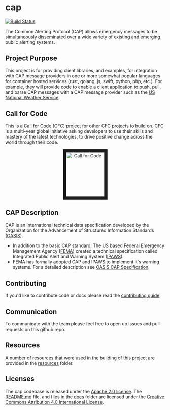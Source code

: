 # cap

[![Build Status](https://travis-ci.com/IBM/cap.svg?branch=master)](https://travis-ci.com/IBM/cap)

The Common Alerting Protocol (CAP) allows emergency messages to be simultaneously disseminated over a wide variety of existing and emerging public alerting systems.

## Project Purpose
This project is for providing client libraries, and examples, for integration with CAP message providers in one or more somewhat popular languages for container hosted services (rust, golang, js, swift, python, php, etc.).
For example, they will provide code to enable a client application to push, pull, and parse CAP messages with a CAP message provider such as the [US National Weather Service](https://alerts.weather.gov).

## Call for Code
This is a [Call for Code](https://callforcode.org/) (CFC) project for other CFC projects to build on. CFC is a multi-year global initiative asking developers to use their skills and mastery of the latest technologies, to drive positive change across the world through their code.
<p align="center">
<a href="https://callforcode.org/"><img src="https://callforcode.org/wp-content/uploads/2018/05/Call_for_Code_logo_vector_toptype_color.png" alt="Call for Code" width="120" height="138" border="10"></a>
</p>

## CAP Description
CAP is an international technical data specification developed by the Organization for the Advancement of Structured Information Standards ([OASIS](https://www.oasis-open.org)).
* In addition to the basic CAP standard, The US based Federal Emergency Management Agency ([FEMA](https://www.fema.gov/)) created a technical specification called Integrated Public Alert and Warning System ([IPAWS](https://www.fema.gov/ipaws-components)).
* FEMA has formally adopted CAP and IPAWS to implement it's warning systems.
For a detailed description see [OASIS CAP Specification]( https://www.fema.gov/media-library/assets/documents/105521).

## Contributing
If you'd like to contribute code or docs please read the [contributing guide](./docs/contributing.md).

## Communication
To communicate with the team please feel free to open up issues and pull requests on this github repo.

## Resources
A number of resources that were used in the building of this project are provided in the [resources](./resources/) folder.

## Licenses
The cap codebase is released under the [Apache 2.0 license](https://github.com/IBM/cap/LICENSE).
The [README.md](./README.md) file, and files in the [docs](./docs/) folder are licensed under the [Creative Commons Attribution 4.0 International License](https://creativecommons.org/licenses/by/4.0/).
